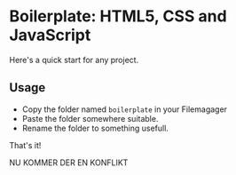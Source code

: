 # Boilerplate: HTML5, CSS and JavaScript

Here's a quick start for any project.

## Usage

* Copy the folder named `boilerplate` in your Filemagager
* Paste the folder somewhere suitable.
* Rename the folder to something usefull.

That's it!

NU KOMMER DER EN KONFLIKT
